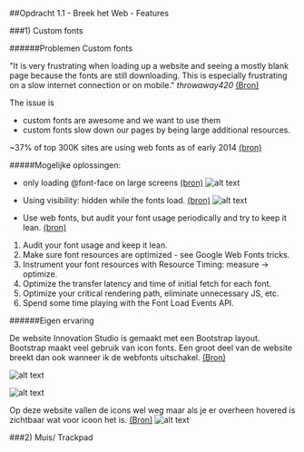 ##Opdracht 1.1 - Breek het Web - Features

###1) Custom fonts

######Problemen Custom fonts

"It is very frustrating when loading up a website and seeing a mostly blank page because the fonts are still downloading. This is especially frustrating on a slow internet connection or on mobile."
*throwaway420* [(Bron)](https://news.ycombinator.com/item?id=7244465)

The issue is 
* custom fonts are awesome and we want to use them 
* custom fonts slow down our pages by being large additional resources.

~37% of top 300K sites are using web fonts as of early 2014 [(bron)](https://www.igvita.com/2014/01/31/optimizing-web-font-rendering-performance/)

#####Mogelijke oplossingen:
* only loading @font-face on large screens [(bron)](https://css-tricks.com/preventing-the-performance-hit-from-custom-fonts/) ![alt text](https://linda2912.github.io/browserTechnologies/img/onlyLargeScreens.png "Only for large screens")


* Using visibility: hidden while the fonts load. [(bron)](http://blog.typekit.com/2010/10/29/font-events-controlling-the-fout/) ![alt text](https://linda2912.github.io/browserTechnologies/img/visibleHidden.png "Ovisibility is hidden by onloaded fonts")


* Use web fonts, but audit your font usage periodically and try to keep it lean. [(bron)](https://www.igvita.com/2014/01/31/optimizing-web-font-rendering-performance/)

1. Audit your font usage and keep it lean.
2. Make sure font resources are optimized - see Google Web Fonts tricks.
3. Instrument your font resources with Resource Timing: measure → optimize.
4. Optimize the transfer latency and time of initial fetch for each font.
5. Optimize your critical rendering path, eliminate unnecessary JS, etc.
6. Spend some time playing with the Font Load Events API.



######Eigen ervaring

De website Innovation Studio is gemaakt met een Bootstrap layout. Bootstrap maakt veel gebruik van icon fonts. Een groot deel van de website breekt dan ook wanneer ik de webfonts uitschakel. [(Bron)](http://www.innovationstudio.ninja/)

![alt text](https://linda2912.github.io/browserTechnologies/img/noWebFont.png "disabled webfont")

![alt text](https://linda2912.github.io/browserTechnologies/img/webFont.png "abled webfont")

Op deze website vallen de icons wel weg maar als je er overheen hovered is zichtbaar wat voor icoon het is. [(Bron)](https://bootstrapbay.com/blog/built-with-bootstrap/)
![alt text](https://linda2912.github.io/browserTechnologies/img/mouseOver.png "mouse over event")




###2) Muis/ Trackpad

